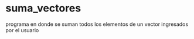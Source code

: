 # suma_vectores
programa en donde se suman todos los elementos de un vector ingresados por el usuario
